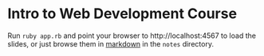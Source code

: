 Intro to Web Development Course
===============================

Run `ruby app.rb` and point your browser to http://localhost:4567 to load the slides, or just browse them in [markdown](https://help.github.com/articles/markdown-basics) in the `notes` directory.